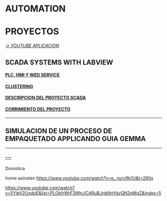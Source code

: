 # AUTOMATION


# PROYECTOS
###### [-> YOUTUBE APLICACION](https://www.youtube.com/watch?v=Y1LwPR5QqB0)


## SCADA SYSTEMS WITH LABVIEW





#### [PLC, HMI Y WED SERVICE](https://github.com/ErickLopC/HMI-Y-WED-SERVICE)


#### [CLUSTERING](https://github.com/ErickLopC/aplica_cluster_lwith_abview)

#### [DESCRIPCION DEL PROYECTO SCADA](https://github.com/ErickLopC/IMPLMENTA_SIS_SCADA/blob/main/README.md)

#### [CORRIMIENTO DEL PROYECTO](https://github.com/ErickLopC/PENDIENTES_PLC/tree/main)

----

## SIMULACION DE UN PROCESO DE EMPAQUETADO APPLICANDO GUIA GEMMA



----
#### [--- ](https://github.com/ErickLopC/PENDIENTES_PLC/tree/main)



Domotica

home asinsten  https://www.youtube.com/watch?v=e_-tury9k1U&t=290s

https://www.youtube.com/watch?v=5YleV2UodoE&list=PLOkfrWrF2MlnJCARuBJnbNnYdyQN2qMqZ&index=5


